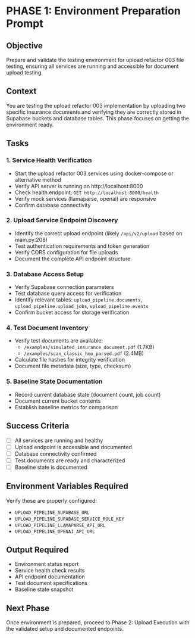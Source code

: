 # PHASE 1: Environment Preparation Prompt

## Objective
Prepare and validate the testing environment for upload refactor 003 file testing, ensuring all services are running and accessible for document upload testing.

## Context
You are testing the upload refactor 003 implementation by uploading two specific insurance documents and verifying they are correctly stored in Supabase buckets and database tables. This phase focuses on getting the environment ready.

## Tasks

### 1. Service Health Verification
- Start the upload refactor 003 services using docker-compose or alternative method
- Verify API server is running on http://localhost:8000
- Check health endpoint: `GET http://localhost:8000/health`
- Verify mock services (llamaparse, openai) are responsive
- Confirm database connectivity

### 2. Upload Service Endpoint Discovery
- Identify the correct upload endpoint (likely `/api/v2/upload` based on main.py:208)
- Test authentication requirements and token generation
- Verify CORS configuration for file uploads
- Document the complete API endpoint structure

### 3. Database Access Setup
- Verify Supabase connection parameters
- Test database query access for verification
- Identify relevant tables: `upload_pipeline.documents`, `upload_pipeline.upload_jobs`, `upload_pipeline.events`
- Confirm bucket access for storage verification

### 4. Test Document Inventory
- Verify test documents are available:
  - `/examples/simulated_insurance_document.pdf` (1.7KB)
  - `/examples/scan_classic_hmo_parsed.pdf` (2.4MB)
- Calculate file hashes for integrity verification
- Document file metadata (size, type, checksum)

### 5. Baseline State Documentation
- Record current database state (document count, job count)
- Document current bucket contents
- Establish baseline metrics for comparison

## Success Criteria
- [ ] All services are running and healthy
- [ ] Upload endpoint is accessible and documented
- [ ] Database connectivity confirmed
- [ ] Test documents are ready and characterized
- [ ] Baseline state is documented

## Environment Variables Required
Verify these are properly configured:
- `UPLOAD_PIPELINE_SUPABASE_URL`
- `UPLOAD_PIPELINE_SUPABASE_SERVICE_ROLE_KEY`
- `UPLOAD_PIPELINE_LLAMAPARSE_API_URL`
- `UPLOAD_PIPELINE_OPENAI_API_URL`

## Output Required
- Environment status report
- Service health check results
- API endpoint documentation
- Test document specifications
- Baseline state snapshot

## Next Phase
Once environment is prepared, proceed to Phase 2: Upload Execution with the validated setup and documented endpoints.